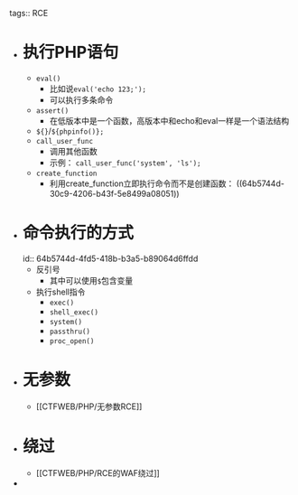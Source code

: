 tags:: RCE

- # 执行PHP语句
	- `eval()`
		- 比如说`eval('echo 123;');`
		- 可以执行多条命令
	- `assert()`
		- 在低版本中是一个函数，高版本中和echo和eval一样是一个语法结构
	- `${}`/`${phpinfo()};`
	- `call_user_func`
		- 调用其他函数
		- 示例： `call_user_func('system', 'ls');`
	- `create_function`
		- 利用create_function立即执行命令而不是创建函数： ((64b5744d-30c9-4206-b43f-5e8499a08051))
- # 命令执行的方式
  id:: 64b5744d-4fd5-418b-b3a5-b89064d6ffdd
	- 反引号
		- 其中可以使用`$`包含变量
	- 执行shell指令
		- `exec()`
		- `shell_exec()`
		- `system()`
		- `passthru()`
		- `proc_open()`
- # 无参数
	- [[CTFWEB/PHP/无参数RCE]]
- # 绕过
	- [[CTFWEB/PHP/RCE的WAF绕过]]
-
